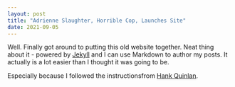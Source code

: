 ```yaml
---
layout: post
title: "Adrienne Slaughter, Horrible Cop, Launches Site"
date: 2021-09-05
---
```


Well. Finally got around to putting this old website together. Neat thing about it - powered by [Jekyll](http://jekyllrb.com) and I can use Markdown to author my posts. It actually is a lot easier than I thought it was going to be.

Especially because I followed the instructionsfrom [Hank Quinlan](http://jmcglone.com/guides/github-pages/).
